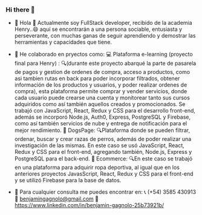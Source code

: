### Hi there 👋

- 🌱 Hola 👋 Actualmente soy FullStack developer, recibido de la academia Henry..😄
aquí se encontrarán a una persona sociable, entusiasta y perseverante, con muchas ganas de seguir aprendiendo y demostrar las herramientas y capacidades que tiene.    
- 👯 He colaborado en pryectos como: 
                                    💻 Plataforma e-learning (proyecto final para Henry) :
                                                  🔍(durante este proyecto abarqué la parte de pasarela de pagos y gestion de ordenes de compra, acceso a productos, como asi tambien rutas en back para poder incorporar filtrados, obtener información de los productos y usuarios, y poder realizar ordenes de compra), esta plataforma permite comprar y vender servicios, donde cada usuario puede crearse una cuenta y monitorear tanto sus cursos adquiridos como así también aquellos creados y promocionados. Se trabajó con JavaScript, React, Redux y CSS para el desarrollo front-end, además se incorporó Node.js, Auth0, Express, PostgreSQL y Firebase, como así también servicios de nube y entrega de notificación para el mejor rendimiento.
                                    🐾 DogsPage: 
                                                  🔍Plataforma donde se pueden filtrar, ordenar, buscar y crear razas de perros, además de poder realizar una investigación de las mismas. En este caso se usó JavaScript, React, Redux y CSS para el front-end, agregando también, Node.js, Express y PostgreSQL para el back-end.
                                    🎁 Ecommerce: 
                                                   🔍En este caso se trabajó en una plataforma para adquirir ropa deportiva, al igual que en los anteriores proyectos JavasScript, React, Redux y CSS para el front-end y se utilizó Firebase para la base de datos.
                                                  
- 💬 Para cualquier consulta me puedes encontrar en:
                                    📞 (+54) 3585 430913
                                    💌 benjamingagnolo@gmail.com
                                    👔 https://www.linkedin.com/in/benjamin-gagnolo-25b73921b/


